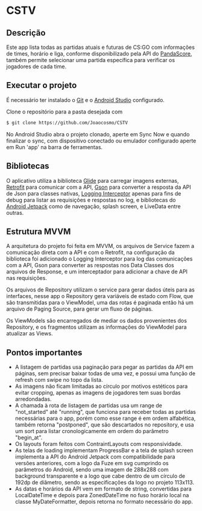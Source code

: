 # CSTV
## Descrição
Este app lista todas as partidas atuais e futuras de CS:GO com informações de times, horário e liga, conforme disponibilizado pela API do [PandaScore](https://developers.pandascore.co/docs), 
também permite selecionar uma partida específica para verificar os jogadores de cada time.

## Executar o projeto
É necessário ter instalado o [Git](https://git-scm.com/) e o [Android Studio](https://developer.android.com/studio) configurado.

Clone o repositório para a pasta desejada com 
```bash
$ git clone https://github.com/Joaocosmo/CSTV
```
No Android Studio abra o projeto clonado, aperte em Sync Now e quando finalizar o sync, com dispositivo conectado ou emulador configurado aperte em Run 'app' na barra de ferramentas.

## Bibliotecas
O aplicativo utiliza a biblioteca [Glide](https://bumptech.github.io/glide/) para carregar imagens externas, [Retrofit](https://square.github.io/retrofit/) para comunicar com a API, 
[Gson](https://github.com/google/gson) para converter a resposta da API de Json para classes nativas,
[Logging Interceptor](https://github.com/square/okhttp/tree/master/okhttp-logging-interceptor) apenas para fins de debug para listar as requisições e respostas no log, e bibliotecas do [Android Jetpack](https://developer.android.com/jetpack/androidx/explorer?gclid=Cj0KCQjw0PWRBhDKARIsAPKHFGg1spKQZuAwQdZ1kzALkPlrRRJjWErjAqqvtRWRyduAAoosC_mTZzUaApnyEALw_wcB&gclsrc=aw.ds&case=all) como de navegação, splash screen, e LiveData entre outras.
## Estrutura MVVM
A arquitetura do projeto foi feita em MVVM, os arquivos de Service fazem a comunicação direta com a API e com o Retrofit, na configuração da biblioteca foi adicionado 
o Logging Interceptor para log das comunicações com a API, Gson para converter as respostas nos Data Classes dos arquivos de Response, e um interceptador para adicionar a chave de API nas requisições.

Os arquivos de Repository utilizam o service para gerar dados úteis para as interfaces, nesse app o Repository gera variáveis de estado com Flow, que são transmitidas para o ViewModel, 
uma das rotas é paginada então há um arquivo de Paging Source, para gerar um fluxo de páginas.

Os ViewModels são encarregados de mediar os dados provenientes dos Repository, e os fragmentos utilizam as informações do ViewModel para atualizar as Views.

## Pontos importantes
- A listagem de partidas usa paginação para pegar as partidas da API em páginas, sem precisar baixar todas de uma vez, e possui uma função de refresh com swipe no topo da lista.
- As imagens não ficam limitadas ao círculo por motivos estéticos para evitar cropping, apenas as imagens de jogadores tem suas bordas arredondadas.
- A chamada à rota de listagem de partidas usa um range de "not_started" até "running", que funciona para receber todas as partidas necessárias para o app, porém como esse range é em ordem alfabética, também retorna "postponed", que são descartados no repository, e usa um sort para listar cronologicamente em ordem do parâmetro "begin_at".
- Os layouts foram feitos com ContraintLayouts com responsividade.
- As telas de loading implementam ProgressBar e a tela de splash screen implementa a API do Android Jetpack com compatibilidade para versões anteriores, com a logo da Fuze em svg cumprindo os parâmetros do Android, sendo uma imagem de 288x288 com background transparente e a logo que cabe dentro de um círculo de 192dp de diâmetro, sendo as especificações da logo no projeto 113x113.
- As datas e horários da API vem em formato de string, convertidas para LocalDateTime e depois para ZonedDateTime no fuso horário local na classe MyDateFormatter, depois retorna no formato necessário do app.
